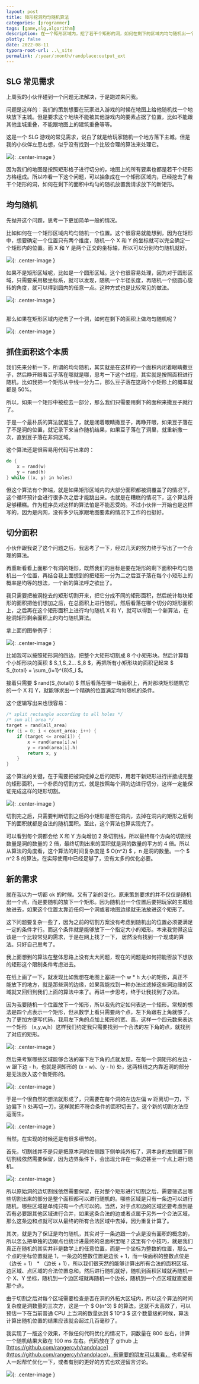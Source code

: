 ```yaml
---
layout: post
title: 矩形挖洞均匀随机算法
categories: [programmer]
tags: [game,slg,algorithm]
description: 在一个矩形区域内，挖了若干个矩形的洞，如何在剩下的区域内均匀随机出一个满足条件的不重叠的位置
plotly: false
date: 2022-08-11
typora-root-url: ..\_site
permalink: /:year/:month/randplace:output_ext
---
```


SLG 常见需求
-----

上周我的小伙伴碰到一个问题无法解决，于是跑过来问我。

问题是这样的：我们的策划想要在玩家进入游戏的时候在地图上给他随机找一个地块放下主城。但是要求这个地块不能被其他游戏内的要素占据了位置，比如不能跟其他主城重叠，不能跟地图上的建筑重叠等等。

这是一个 SLG 游戏的常见需求，说白了就是给玩家随机一个地方落下主城。但是我的小伙伴左思右想，似乎没有找到一个比较合理的算法来处理它。

![](/../assets/posts/QQ%E6%88%AA%E5%9B%BE20220811120255.png){: .center-image }

因为我们的地图是按照矩形格子进行切分的，地图上的所有要素也都是若干个矩形方格组成。所以咋看一下这个问题，可以抽象成在一个矩形区域内，已经挖去了若干个矩形的洞，如何在剩下的面积中均匀的随机放置我请求放下的新矩形。


均匀随机
-----

先抛开这个问题，思考一下更加简单一般的情况。

比如如何在一个矩形区域内均匀随机一个位置。这个很容易就能想到，因为在矩形中，想要确定一个位置只有两个维度，随机一个 X 和 Y 的坐标就可以完全确定一个矩形内的位置。而 X 和 Y 是两个正交的坐标轴，所以可以分别均匀随机就好。

![](/../assets/posts/QQ%E6%88%AA%E5%9B%BE20220811115441.png){: .center-image }

如果不是矩形区域呢，比如是一个圆形区域。这个也很容易处理，因为对于圆形区域，只需要采用极坐标系，就可以发现，随机一个半径长度，再随机一个绕圆心旋转的角度，就可以得到圆内的任意一点。这种方式也是比较常见的做法。

![](/../assets/posts/QQ%E6%88%AA%E5%9B%BE20220811120025.png){: .center-image }

\
那么如果在矩形区域内挖去了一个洞，如何在剩下的面积上做均匀随机呢？

![](/../assets/posts/QQ%E6%88%AA%E5%9B%BE20220811121003.png){: .center-image }

抓住面积这个本质
-----

我们先来分析一下，所谓的均匀随机，其实就是在这样的一个面积内闭着眼睛撒豆子，然后睁开眼看豆子落在哪就是哪，思考一下这个过程，其实就是按照面积进行随机，比如我把一个矩形从中线一分为二，那么豆子落在这两个小矩形上的概率就都是 50%。

所以，如果一个矩形中被挖去一部分，那么我们只需要用剩下的面积来撒豆子就行了。

于是一个最朴质的算法就诞生了，就是闭着眼睛撒豆子，再睁开眼，如果豆子落在了不是洞的位置，就记录下来当作随机结果，如果豆子落在了洞里，就重新撒一次，直到豆子落在非洞区域。

这个算法还是很容易用代码写出来的：

```c
do {
    x = rand(w)
    y = rand(h)
} while ((x, y) in holes)
```
但这个算法有个弊端，就是如果矩形区域内的大部分面积都被洞覆盖了的情况下，这个循环预计会进行很多次之后才能跳出来。也就是在糟糕的情况下，这个算法将足够糟糕。作为程序员对这样的算法怕是不能忍受的。不过小伙伴一开始也是这样写的，因为是内网，没有多少玩家跟地图要素的情况下工作的也挺好。

切分面积
-----

小伙伴跟我说了这个问题之后，我思考了一下，经过几天的努力终于写出了一个合理的算法。

再重新看看上面那个有洞的矩形，既然我们的目标是要在矩形的剩下面积中均匀随机出一个位置，再结合我上面想到的把矩形一分为二之后豆子落在每个小矩形上的概率是均等的想法，一个新的算法呼之欲出了。

我只需要把被洞挖去的矩形切割开来，把它分成不同的矩形面积，然后统计每块矩形的面积把他们想加之后，在总面积上进行随机，然后看落在哪个切分的矩形面积上，之后再在这个矩形面积上进行均匀随机 X 和 Y，就可以得到一个新算法，在挖洞矩形剩余面积上的均匀随机算法。

拿上面的图举例子：

![](/../assets/posts/QQ%E6%88%AA%E5%9B%BE20220811123218.png){: .center-image }

比如我可以按照矩形洞的四边，把整个大矩形切割成 8 个小矩形块。然后计算每个小矩形块的面积  $ S_1,S_2... S_8 $，再把所有小矩形块的面积记起来 $ S_{total} = \sum_{i=1}^{8}S_i $。

接着只需要 $ rand(S_{total}) $ 然后看落在哪一块面积上，再对那块矩形随机它的一个 X 和 Y，就能够求出一个精确的位置满足均匀随机的条件。

这个逻辑写出来也很容易：

```c
/* split rectangle according to all holes */
/* sum all area */
target = rand(all_area)
for (i = 0; i < count_area; i++) {
    if (target <= area[i]) {
        x = rand(area[i].w)
        y = rand(area[i].h)
        return x, y
    }
}
```

这个算法的关键，在于需要把被洞挖掉之后的矩形，用若干新矩形进行拼接成完整的矩形面积，一个朴质的切割方式，就是按照每个洞的边进行切分，这样一定能保证完成这样的矩形切割。

![](/../assets/posts/QQ%E6%88%AA%E5%9B%BE20220811141124.png){: .center-image }

切割完之后，只需要判断切割之后的小矩形是否在洞内，去掉在洞内的矩形之后剩下的面积就都是合法的随机面积。至此，这个算法也算实现完了。

可以看到每个洞都会给 X 和 Y 方向增加 2 条切割线，所以最终每个方向的切割线数量是洞的数量的 2 倍，最终切割出来的面积就是洞的数量的平方的 4 倍。所以从算法的角度看，这个算法的时间复杂度是 $ O(n^2) $ ，n 是洞的数量。一个 $ n^2 $ 的算法，在实际使用中已经足够了，没有太多的优化必要。

新的需求
-----

就在我以为一切都 ok 的时候。又有了新的变化。原来策划要求的并不仅仅是随机出一个点，而是要随机的放下一个矩形。因为随机出一个位置后要把玩家的主城给放进去，如果这个位置太靠近任何一个洞或者地图边缘就无法放进这个矩形了。

这下问题要复杂一些了，因为之前的切割方案没有考虑到随机出的位置必须要满足一定的条件才行。而这个条件就是能够放下一个指定大小的矩形。本来我觉得这应该是一个比较常见的需求，于是在网上找了一下， 居然没有找到一个现成的算法。只好自己思考了。

我上面想到的算法在整体思路上没有太大问题，现在的问题是如何把能否放下想放的矩形这个限制条件考虑进去。

在纸上画了一下，就发现比如我想在地图上塞进一个 w * h 大小的矩形，真正不能放下的地方，就是那些洞的边缘，如果我能找到一种办法过滤掉这些洞边缘的区域就又回归到我们上面的算法中来了。再进一步思考，终于让我找到了办法。

因为我要随机一个位置放下一个矩形，所以我先约定如何表达一个矩形。常规的想法是四个点表示一个矩形，但从数学上看只需要两个点，左下角跟右上角就够了。为了更加方便写代码，我用左下角的点加上矩形的宽、高，这样一个四元数来表达一个矩形 （x,y,w,h）这样我们约定我只需要找到一个合法的左下角的点，就找到了对应的矩形。

![](/../assets/posts/QQ%E6%88%AA%E5%9B%BE20220811144936.png){: .center-image }

然后来考察哪些区域能够合法的塞下左下角的点就发现，在每一个洞矩形的左边 - w 跟下边 - h，也就是洞矩形的 (x - w)、(y - h) 处，这两根线之内靠近洞的部分是无法放入这个新矩形的。

![](/../assets/posts/QQ%E6%88%AA%E5%9B%BE20220811145629.png){: .center-image }

于是一个很自然的想法就形成了，只需要在每个洞的左边左偏 w 距离切一刀，下边偏下 h 处再切一刀，这样就把不符合条件的面积切去了。这个新的切割方法应运而生。

![](/../assets/posts/QQ%E6%88%AA%E5%9B%BE20220811150100.png){: .center-image }

当然，在实现的时候还是有很多细节的。

首先，切割线并不是只是把原本洞的左侧跟下侧单纯外拓了，洞本身的左侧跟下侧切割线依然需要保留，因为边界条件下，会出现允许在一条边甚至一个点上进行随机。

![](/../assets/posts/QQ%E6%88%AA%E5%9B%BE20220811151218.png){: .center-image }

所以原始洞的边切割线依然需要保留，在对整个矩形进行切割之后，需要筛选出哪些切割出来的部分是整个面积都可以进行随机的。哪些区域是只有一条边可以进行随机，哪些区域是单纯只有一个点可以的。当然，对于点和边的区域还要考虑到是否有必要跟其他区域进行合并，如果这条合法的边或者点属于另外一个合法区域，那么这条边和点就可以从最终的所有合法区域中去掉，因为重复计算了。

其次，就是为了保证是均匀随机，其实对于一条边跟一个点是没有面积的概念的，所以怎么把单独的边跟点也统计进最终的总面积里呢？这里有个小技巧，就是我们真正在随机的其实并非是数学上的任意位置，而是一个坐标为整数的位置，那么一个点的坐标位置就是 1，一条边的整数位置是边长 + 1，而一块面积的整数点位是 （边长 + 1） * （边长 + 1），所以我们很天然的能够计算出所有合法的面积区域、边区域、点区域的合法位置总和。然后进行随机就好，随机到面积区域就再随机一个 X、Y 坐标，随机到一个边区域就再随机一个边长，随机到一个点区域就直接是那个点。

由于切割之后对每个区域需要检查是否在洞的外拓大区域内，所以这个算法的时间复杂度是洞数量的三次方，这是一个 $ O(n^3) $ 的算法。这就不太高效了，可以预估一下在当前普通 CPU 上当洞的数量达到 $ 10^3 $ 这个数量级的时候，算法计算出随机位置的结果应该就会超过几百毫秒了。

我实现了一版这个效果，不做任何代码优化的情况下，洞数量在 800 左右，计算一个随机结果大致在 100 ms 左右。代码放在了 github 上 [https://github.com/rangercyh/randplace](https://github.com/rangercyh/randplace)，有需要的朋友可以看看， 也希望有人一起帮忙优化一下，或者有别的更好的方式也欢迎留言讨论。

![](/../assets/posts/QQ%E6%88%AA%E5%9B%BE20220811152456.png){: .center-image }

